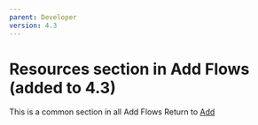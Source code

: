 ```yaml
---
parent: Developer
version: 4.3
---
```


# Resources section in Add Flows (added to 4.3)
This is a common section in all Add Flows
Return to [Add](http://openshift.github.io/openshift-origin-design/dev-perspective/add/)
